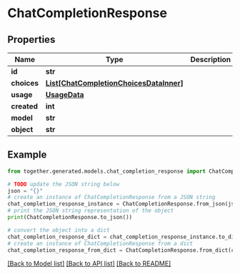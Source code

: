 # ChatCompletionResponse


## Properties

Name | Type | Description | Notes
------------ | ------------- | ------------- | -------------
**id** | **str** |  |
**choices** | [**List[ChatCompletionChoicesDataInner]**](ChatCompletionChoicesDataInner.md) |  |
**usage** | [**UsageData**](UsageData.md) |  | [optional]
**created** | **int** |  |
**model** | **str** |  |
**object** | **str** |  |

## Example

```python
from together.generated.models.chat_completion_response import ChatCompletionResponse

# TODO update the JSON string below
json = "{}"
# create an instance of ChatCompletionResponse from a JSON string
chat_completion_response_instance = ChatCompletionResponse.from_json(json)
# print the JSON string representation of the object
print(ChatCompletionResponse.to_json())

# convert the object into a dict
chat_completion_response_dict = chat_completion_response_instance.to_dict()
# create an instance of ChatCompletionResponse from a dict
chat_completion_response_from_dict = ChatCompletionResponse.from_dict(chat_completion_response_dict)
```
[[Back to Model list]](../README.md#documentation-for-models) [[Back to API list]](../README.md#documentation-for-api-endpoints) [[Back to README]](../README.md)
